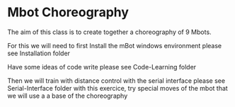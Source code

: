 # Mbot Choreography

The aim of this class is to create together a choreography of 9 Mbots.

For this we will need to first Install the mBot windows environment
please see Installation folder

Have some ideas of code write
please see Code-Learning folder

Then we will train with distance control with the serial interface 
please see Serial-Interface folder
with this exercice, try special moves of the mbot that we will use a a base of the choreography
